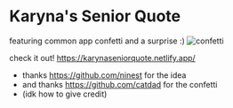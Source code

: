 # Karyna's Senior Quote
featuring common app confetti and a surprise :)
![confetti](https://user-images.githubusercontent.com/37753574/180677263-39b466ff-cb87-44d2-92cc-05214569f9f4.gif)

check it out! https://karynaseniorquote.netlify.app/

* thanks https://github.com/ninest for the idea
* and thanks https://github.com/catdad for the confetti
* (idk how to give credit)
